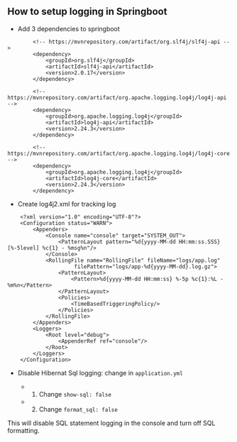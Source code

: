 ## How to setup logging in Springboot

- Add 3 dependencies to springboot
```
		<!-- https://mvnrepository.com/artifact/org.slf4j/slf4j-api -->
		<dependency>
			<groupId>org.slf4j</groupId>
			<artifactId>slf4j-api</artifactId>
			<version>2.0.17</version>
		</dependency>

		<!-- https://mvnrepository.com/artifact/org.apache.logging.log4j/log4j-api -->
		<dependency>
			<groupId>org.apache.logging.log4j</groupId>
			<artifactId>log4j-api</artifactId>
			<version>2.24.3</version>
		</dependency>

		<!-- https://mvnrepository.com/artifact/org.apache.logging.log4j/log4j-core -->
		<dependency>
			<groupId>org.apache.logging.log4j</groupId>
			<artifactId>log4j-core</artifactId>
			<version>2.24.3</version>
		</dependency>
```

- Create log4j2.xml for tracking log
```
    <?xml version="1.0" encoding="UTF-8"?>
    <Configuration status="WARN">
        <Appenders>
            <Console name="console" target="SYSTEM_OUT">
                <PatternLayout pattern="%d{yyyy-MM-dd HH:mm:ss.SSS} [%-5level] %c{1} - %msg%n"/>
            </Console>
            <RollingFile name="RollingFile" fileName="logs/app.log"
                     filePattern="logs/app-%d{yyyy-MM-dd}.log.gz">
                <PatternLayout>
                    <Pattern>%d{yyyy-MM-dd HH:mm:ss} %-5p %c{1}:%L - %m%n</Pattern>
                </PatternLayout>
                <Policies>
                    <TimeBasedTriggeringPolicy/>
                </Policies>
            </RollingFile>
        </Appenders>
        <Loggers>
            <Root level="debug">
                <AppenderRef ref="console"/>
            </Root>
        </Loggers>
    </Configuration>
```
- Disable Hibernat Sql logging: change in `application.yml`

    - 1. Change `show-sql: false`
    - 2. Change `format_sql: false`

This will disable SQL statement logging in the console and turn off SQL formatting.